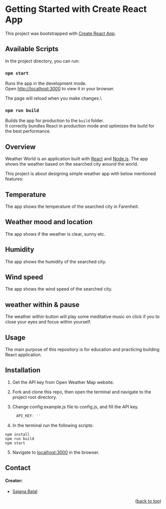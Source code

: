 # Getting Started with Create React App

This project was bootstrapped with [Create React App](https://github.com/facebook/create-react-app).

## Available Scripts

In the project directory, you can run:

### `npm start`

Runs the app in the development mode.\
Open [http://localhost:3000](http://localhost:3000) to view it in your browser.

The page will reload when you make changes.\

### `npm run build`

Builds the app for production to the `build` folder.\
It correctly bundles React in production mode and optimizes the build for the best performance.


## Overview
Weather World is an application built with [React](https://reactjs.org/) and [Node.js](https://nodejs.org/en/). The app shows the weather based on the searched city around the world.

This project is about designing simple weather app with below mentioned features:

## Temperature
The app shows the temperature of the searched city in Farenheit.

## Weather mood and location
The app shows if the weather is clear, sunny etc.

## Humidity
The app shows the humidity of the searched city.

## Wind speed
The app shows the wind speed of the searched city.

## weather within & pause
The weather within button will play some meditative music on click if you to close your eyes and focus within yourself.

## Usage
The main purpose of this repository is for education and practicing building React application.


## Installation
1. Get the API key from Open Weather Map website.

2. Fork and clone this repo, then open the terminal and navigate to the project root directory.

3. Change config.example.js file to config.js, and fill the API key.
```js
     API_KEY: ''
```

4. In the terminal run the following scripts:

```
npm install
npm run build
npm start
```

5. Navigate to [localhost:3000](http://localhost:3000) in the browser.

## Contact
#### Creator:
  + [Sajana Balal](https://github.com/SajanaB)

<p align="right">(<a href="#top">back to top</a>)</p>
